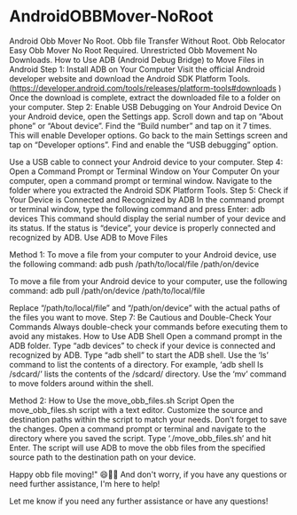 # AndroidOBBMover-NoRoot
Android Obb Mover No Root. Obb file Transfer Without Root. Obb Relocator Easy Obb Mover No Root Required. Unrestricted Obb Movement No Downloads.
How to Use ADB (Android Debug Bridge) to Move Files in Android
Step 1: Install ADB on Your Computer
Visit the official Android developer website and download the Android SDK Platform Tools. (https://developer.android.com/tools/releases/platform-tools#downloads )
Once the download is complete, extract the downloaded file to a folder on your computer.
Step 2: Enable USB Debugging on Your Android Device
On your Android device, open the Settings app.
Scroll down and tap on “About phone” or “About device”.
Find the “Build number” and tap on it 7 times. This will enable Developer options.
Go back to the main Settings screen and tap on “Developer options”.
Find and enable the “USB debugging” option.

Use a USB cable to connect your Android device to your computer.
Step 4: Open a Command Prompt or Terminal Window on Your Computer
On your computer, open a command prompt or terminal window.
Navigate to the folder where you extracted the Android SDK Platform Tools.
Step 5: Check if Your Device is Connected and Recognized by ADB
In the command prompt or terminal window, type the following command and press Enter: adb devices
This command should display the serial number of your device and its status. If the status is “device”, your device is properly connected and recognized by ADB.
Use ADB to Move Files

Method 1:
To move a file from your computer to your Android device, use the following command:
adb push /path/to/local/file /path/on/device


To move a file from your Android device to your computer, use the following command:
adb pull /path/on/device /path/to/local/file


Replace “/path/to/local/file” and “/path/on/device” with the actual paths of the files you want to move.
Step 7: Be Cautious and Double-Check Your Commands
Always double-check your commands before executing them to avoid any mistakes.
How to Use ADB Shell
Open a command prompt in the ADB folder.
Type “adb devices” to check if your device is connected and recognized by ADB.
Type “adb shell” to start the ADB shell.
Use the ‘ls’ command to list the contents of a directory. For example, ‘adb shell ls /sdcard/’ lists the contents of the /sdcard/ directory.
Use the ‘mv’ command to move folders around within the shell.

Method 2:
How to Use the move_obb_files.sh Script
Open the move_obb_files.sh script with a text editor.
Customize the source and destination paths within the script to match your needs. Don’t forget to save the changes.
Open a command prompt or terminal and navigate to the directory where you saved the script.
Type ‘./move_obb_files.sh’ and hit Enter. The script will use ADB to move the obb files from the specified source path to the destination path on your device.


Happy obb file moving!" 😄📁📲
And don't worry, if you have any questions or need further assistance, I'm here to help! 


Let me know if you need any further assistance or have any questions!



